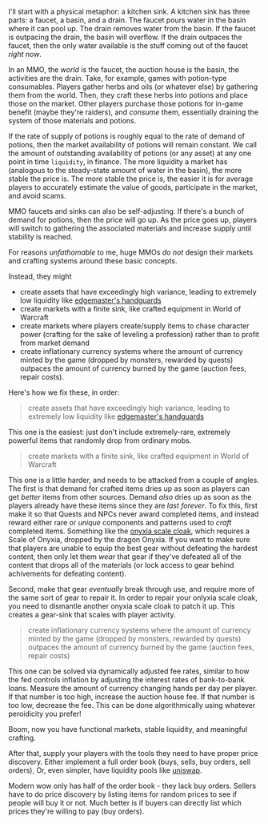 I'll start with a physical metaphor: a kitchen sink. A kitchen sink has three
parts: a faucet, a basin, and a drain.  The faucet pours water in the basin
where it can pool up. The drain removes water from the basin. If the faucet is
outpacing the drain, the basin will overflow. If the drain outpaces the faucet,
then the only water available is the stuff coming out of the faucet *right now*.

In an MMO, the *world* is the faucet, the auction house is the basin, the
activities are the drain. Take, for example, games with potion-type
consumables. Players gather herbs and oils (or whatever else) by gathering them
from the world. Then, they craft these herbs into potions and place those on
the market. Other players purchase those potions for in-game benefit (maybe
they're raiders), and *consume* them, essentially draining the system of those
materials and potions.

If the rate of supply of potions is roughly equal to the rate of demand of
potions, then the market availability of potions will remain constant. We call
the amount of outstanding availability of potions (or any asset) at any one
point in time `liquidity`, in finance. The more liquidity a market has
(analogous to the steady-state amount of water in the basin), the more stable
the price is. The more stable the price is, the easier it is for average players
to accurately estimate the value of goods, participate in the market, and avoid
scams.

MMO faucets and sinks can also be self-adjusting. If there's a bunch of demand
for potions, then the price will go up. As the price goes up, players will
switch to gathering the associated materials and increase supply until
stability is reached.

For reasons *unfathomable* to me, huge MMOs *do not* design their markets and
crafting systems around these basic concepts.

Instead, they might

* create assets that have exceedingly high variance, leading to extremely low
  liquidity like [edgemaster's
  handguards](https://classic.wowhead.com/item=14551/edgemasters-handguards)
* create markets with a finite sink, like crafted equipment in World of Warcraft
* create markets where players create/supply items to chase character power
  (crafting for the sake of leveling a profession) rather than to profit from
  market demand
* create inflationary currency systems where the amount of currency minted by
  the game (dropped by monsters, rewarded by quests) outpaces the amount of
  currency burned by the game (auction fees, repair costs).

Here's how we fix these, in order:

> create assets that have exceedingly high variance, leading to extremely low
  liquidity like [edgemaster's
  handguards](https://classic.wowhead.com/item=14551/edgemasters-handguards)

This one is the easiest: just don't include extremely-rare, extremely powerful
items that randomly drop from ordinary mobs.

> create markets with a finite sink, like crafted equipment in World of Warcraft

This one is a little harder, and needs to be attacked from a couple of angles.
The first is that demand for crafted items dries up as soon as players can get
*better* items from other sources. Demand *also* dries up as soon as the
players already have these items since they are *last forever*. To fix this,
first make it so that Quests and NPCs never award completed items, and instead
reward either rare or *unique* components and patterns used to *craft*
completed items. Something like the [onyxia scale
cloak](https://classic.wowhead.com/item=15138/onyxia-scale-cloak), which requires
a Scale of Onyxia, dropped by the dragon Onyxia. If you want to make sure that
players are unable to equip the best gear without defeating the hardest
content, then only let them *wear* that gear if they've defeated all of the
content that drops all of the materials (or lock access to gear behind
achivements for defeating content).

Second, make that gear *eventually* break through use, and require more of the
same sort of gear to repair it. In order to repair your onlyxia scale cloak, you need to dismantle
another onyxia scale cloak to patch it up.  This creates a gear-sink that
scales with player activity.

> create inflationary currency systems where the amount of currency
minted by the game (dropped by monsters, rewarded by quests) outpaces the
amount of currency burned by the game (auction fees, repair costs)

This one can be solved via dynamically adjusted fee rates, similar to how the fed
controls inflation by adjusting the interest rates of bank-to-bank loans.
Measure the amount of currency changing hands per day per player. If that
number is too high, increase the auction house fee. If that number is too low,
decrease the fee. This can be done algorithmically using whatever peroidicity
you prefer!

Boom, now you have functional markets, stable liquidity, and meaningful crafting.

After that, supply your players with the tools they need to have proper price
discovery. Either implement a full order book (buys, sells, buy orders, sell
orders), Or, even simpler, have liquidity pools like
[uniswap](https://info.uniswap.org/#/pools).

Modern wow only has half of the order book - they lack buy orders. Sellers have
to do price discovery by listing items for random prices to see if people will buy
it or not. Much better is if buyers can directly list which prices they're willing
to pay (buy orders).
